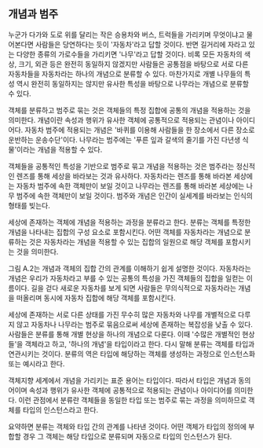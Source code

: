 ## 개념과 범주
누군가 다가와 도로 위를 달리는 작은 승용차와 버스, 트럭들을 가리키며 무엇이냐고 물어본다면 사람들은 당연하다는 듯이 '자동차'라고 답할 것이다. 반면 길거리에 자라고 있는 다양한 종류의 가로수들을 가리키면 '나무'라고 답할 것이다. 비록 모든 자동차의 색상, 크기, 외관 등은 완전히 동일하지 않겠지만 사람들은 공통점을 바탕으로 서로 다른 자동차들을 자동차라는 하나의 개념으로 분류할 수 있다. 마찬가지로 개별 나무들의 특성 역시 완전히 동일하지는 않지만 유사한 특성을 바탕으로 나무라는 개념으로 분류할 수 있다. 

객체를 분류하고 범주로 묶는 것은 객체들의 특정 집합에 공통의 개념을 적용하는 것을 의미한다. 개념이란 속성과 행위가 유사한 객체에 공통적으로 적용되는 관념이나 아이디어다. 자동차 범주에 적용되는 개념은 '바퀴를 이용해 사람들을 한 장소에서 다른 장소로 운반하는 운송수단'이다. 나무라는 범주에는 '푸른 잎과 갈색의 줄기를 가진 다년생 식물'이라는 개념을 적용할 수 있다.

객체들을 공통적인 특성을 기반으로 범주로 묶고 개념을 적용하는 것은 범주라는 정신적인 렌즈를 통해 세상을 바라보는 것과 유사하다. 자동차라는 렌즈를 통해 바라본 세상에는 자동차 범주에 속한 객체만이 보일 것이고 나무라는 렌즈를 통해 바라본 세상에는 나무 범주에 속한 객체만이 보일 것이다. 범주와 개념은 인간이 실세계를 바라보는 인식의 형태를 빚는다. 

세상에 존재하는 객체에 개념을 적용하는 과정을 분류라고 한다. 분류는 객체를 특정한 개념을 나타내는 집합의 구성 요소로 포함시킨다. 어떤 객체를 자동차라는 개념으로 분류하는 것은 자동차라는 개념을 적용할 수 있는 집합의 일원으로 해당 객체를 포함시키는 것을 의미한다.

그림 A.2는 개념과 객체의 집합 간의 관계를 이해하기 쉽게 설명한 것이다. 자동차라는 개념은 우리가 자동차라고 부를 수 있는 공통의 특성을 가진 객체들의 집합을 일컫는 이름이다. 길을 걷다 새로운 자동차를 보게 되면 사람들은 무의식적으로 자동차라는 개념을 떠올리며 동시에 자동차 집합에 해당 객체를 포함시킨다. 

세상에 존재하는 서로 다른 상태를 가진 무수히 많은 자동차와 나무를 개별적으로 다루지 않고 자동차나 나무라는 범주로 묶음으로써 세상에 존재하는 복잡성을 낮출 수 있다. 사람들은 분류를 통해 개별 현상을 하나의 개념으로 다룬다. 이때 '수많은 개별적인 현상들'을 객체라고 하고, '하나의 개념'을 타입이라고 한다. 다시 말해 분류는 객체를 타입과 연관시키는 것이다. 분류의 역은 타입에 해당하는 객체를 생성하는 과정으로 인스턴스화 또는 예시라고 한다.

객체지향 세계에서 개념을 가리키는 표준 용어는 타입이다. 따라서 타입은 개념과 동의어이며 속성과 행위가 유사한 객체에 공통적으로 적용되는 관념이나 아이디어를 의미한다. 이런 관점에서 분류란 객체들을 동일한 타입 또는 범주로 묶는 과정을 의미하므로 객체를 타입의 인스턴스라고 한다.

요약하면 분류는 객체와 타입 간의 관계를 나타낸 것이다. 어떤 객체가 타입의 정의에 부합할 경우 그 객체는 해당 타입으로 분류되며 자동으로 타입의 인스턴스가 된다.